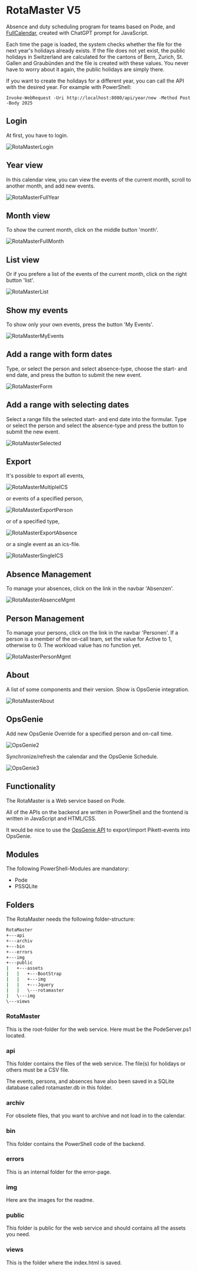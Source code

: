 # RotaMaster V5

Absence and duty scheduling program for teams based on Pode, and [FullCalendar](https://fullcalendar.io/), created with ChatGPT prompt for JavaScript.

Each time the page is loaded, the system checks whether the file for the next year's holidays already exists. If the file does not yet exist, the public holidays in Switzerland are calculated for the cantons of Bern, Zurich, St. Gallen and Graubünden and the file is created with these values. You never have to worry about it again, the public holidays are simply there.

If you want to create the holidays for a different year, you can call the API with the desired year. For example with PowerShell:

````Invoke-WebRequest -Uri http://localhost:8080/api/year/new -Method Post -Body 2025````

## Login

At first, you have to login.

![RotaMasterLogin](./img/RotaMasterLogin.png)

## Year view

In this calendar view, you can view the events of the current month, scroll to another month, and add new events.

![RotaMasterFullYear](./img/RotaMasterFullYear.png)

## Month view

To show the current month, click on the middle button 'month'.

![RotaMasterFullMonth](./img/RotaMasterFullMonth.png)

## List view

Or if you prefere a list of the events of the current month, click on the right button 'list'.

![RotaMasterList](./img/RotaMasterList.png)

## Show my events

To show only your own events, press the button 'My Events'.

![RotaMasterMyEvents](./img/RotaMasterMyEvents.png)

## Add a range with form dates

Type, or select the person and select absence-type, choose the start- and end date, and press the button to submit the new event.

![RotaMasterForm](./img/RotaMasterForm.png)

## Add a range with selecting dates

Select a range fills the selected start- and end date into the formular. Type or select the person and select the absence-type and press the button to submit the new event.

![RotaMasterSelected](./img/RotaMasterSelected.png)

## Export

It's possible to export all events,

![RotaMasterMultipleICS](./img/RotaMasterMultipleICS.png)

or events of a specified person,

![RotaMasterExportPerson](./img/RotaMasterExportPerson.png)

or of a specified type,

![RotaMasterExportAbsence](./img/RotaMasterExportAbsence.png)

or a single event as an ics-file.

![RotaMasterSingleICS](./img/RotaMasterSingleICS.png)

## Absence Management

To manage your absences, click on the link in the navbar 'Absenzen'.

![RotaMasterAbsenceMgmt](./img/RotaMasterAbsenceMgmt.png)

## Person Management

To manage your persons, click on the link in the navbar 'Personen'. If a person is a member of the on-call team, set the value for Active to 1, otherwise to 0. The workload value has no function yet.

![RotaMasterPersonMgmt](./img/RotaMasterPersonMgmt.png)

## About

A list of some components and their version. Show is OpsGenie integration.

![RotaMasterAbout](./img/RotaMasterAbout.png)

## OpsGenie

Add new OpsGenie Override for a specified person and on-call time.

![OpsGenie2](./img/OpsGenie2.png)

Synchronize/refresh the calendar and the OpsGenie Schedule.

![OpsGenie3](./img/OpsGenie3.png)

## Functionality

The RotaMaster is a Web service based on Pode.

All of the APIs on the backend are written in PowerShell and the frontend is written in JavaScript and HTML/CSS.

It would be nice to use the [OpsGenie API](https://docs.opsgenie.com/docs/api-overview) to export/import Pikett-events into OpsGenie.

## Modules

The following PowerShell-Modules are mandatory:

- Pode
- PSSQLite

## Folders

The RotaMaster needs the following folder-structure:

````cmd
RotaMaster
+---api
+---archiv
+---bin
+---errors
+---img
+---public
|   +---assets
|   |   +---BootStrap
|   |   +---img
|   |   +---Jquery
|   |   \---rotamaster
|   \---img
\---views
````

### RotaMaster

This is the root-folder for the web service. Here must be the PodeServer.ps1 located.

### api

This folder contains the files of the web service. The file(s) for holidays or others must be a CSV file.

The events, persons, and absences have also been saved in a SQLite database called rotamaster.db in this folder.

### archiv

For obsolete files, that you want to archive and not load in to the calendar.

### bin

This folder contains the PowerShell code of the backend.

### errors

This is an internal folder for the error-page.

### img

Here are the images for the readme.

### public

This folder is public for the web service and should contains all the assets you need.

### views

This is the folder where the index.html is saved.
